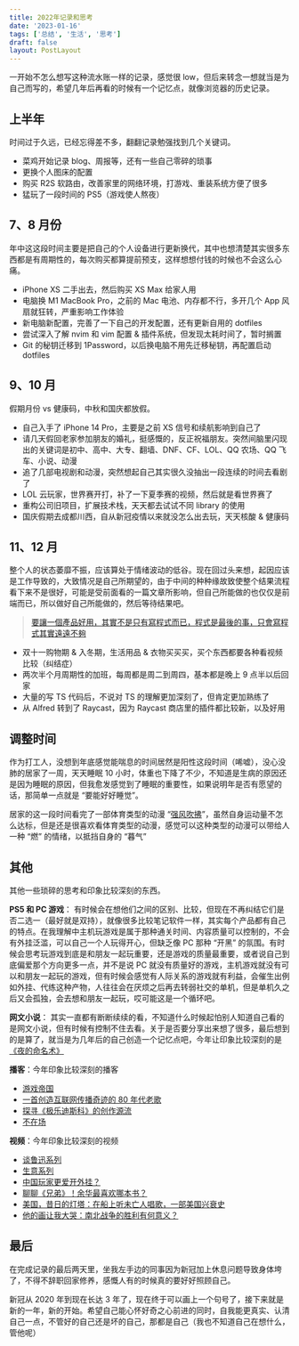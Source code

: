 ```yaml
---
title: 2022年记录和思考
date: '2023-01-16'
tags: ['总结', '生活', '思考']
draft: false
layout: PostLayout
---
```


一开始不怎么想写这种流水账一样的记录，感觉很 low，但后来转念一想就当是为自己而写的，希望几年后再看的时候有一个记忆点，就像浏览器的历史记录。

## 上半年

时间过于久远，已经忘得差不多，翻翻记录勉强找到几个关键词。

- 菜鸡开始记录 blog、周报等，还有一些自己零碎的琐事
- 更换个人图床的配置
- 购买 R2S 软路由，改善家里的网络环境，打游戏、重装系统方便了很多
- 猛玩了一段时间的 PS5（游戏使人熬夜）

## 7、8 月份

年中这这段时间主要是把自己的个人设备进行更新换代，其中也想清楚其实很多东西都是有周期性的，每次购买都算提前预支，这样想想付钱的时候也不会这么心痛。

- iPhone XS 二手出去，然后购买 XS Max 给家人用
- 电脑换 M1 MacBook Pro，之前的 Mac 电池、内存都不行，多开几个 App 风扇就狂转，严重影响工作体验
- 新电脑新配置，完善了一下自己的开发配置，还有更新自用的 dotfiles
- 尝试深入了解 nvim 和 vim 配置 & 插件系统，但发现太耗时间了，暂时搁置
- Git 的秘钥迁移到 1Password，以后换电脑不用先迁移秘钥，再配置启动 dotfiles

## 9、10 月

假期月份 vs 健康码，中秋和国庆都放假。

- 自己入手了 iPhone 14 Pro，主要是之前 XS 信号和续航影响到自己了
- 请几天假回老家参加朋友的婚礼，挺感慨的，反正祝福朋友。突然间脑里闪现出的关键词是初中、高中、大专、翻墙、DNF、CF、LOL、QQ 农场、QQ 飞车、小说、动漫
- 追了几部电视剧和动漫，突然想起自己其实很久没抽出一段连续的时间去看剧了
- LOL 云玩家，世界赛开打，补了一下夏季赛的视频，然后就是看世界赛了
- 重构公司旧项目，扩展技术栈，天天都去试试不同 library 的使用
- 国庆假期去成都川西，自从新冠疫情以来就没怎么出去玩，天天核酸 & 健康码

## 11、12 月

整个人的状态萎靡不振，应该算处于情绪波动的低谷。现在回过头来想，起因应该是工作导致的，大致情况是自己所期望的，由于中间的种种缘故致使整个结果流程看下来不是很好，可能是受前面看的一篇文章所影响，但自己所能做的也仅仅是前端而已，所以做好自己所能做的，然后等待结果吧。

> [要讓一個產品好用，其實不是只有寫程式而已，程式是最後的事，只會寫程式其實遠遠不夠](https://nissentech.org/eagle-founder-interview/)

- 双十一购物期 & 入冬期，生活用品 & 衣物买买买，买个东西都要各种看视频比较（纠结症）
- 两次半个月周期性的加班，每周都是周二到周四，基本都是晚上 9 点半以后回家
- 大量的写 TS 代码后，不说对 TS 的理解更加深刻了，但肯定更加熟练了
- 从 Alfred 转到了 Raycast，因为 Raycast 商店里的插件都比较新，以及好用

## 调整时间

作为打工人，没想到年底感觉能喘息的时间居然是阳性这段时间（唏嘘），没心没肺的居家了一周，天天睡眠 10 小时，体重也下降了不少，不知道是生病的原因还是因为睡眠的原因，但我愈发感觉到了睡眠的重要性，如果说明年是否有愿望的话，那简单一点就是 “要能好好睡觉”。

居家的这一段时间看完了一部体育类型的动漫 “[强风吹拂](https://www.bilibili.com/bangumi/play/ss25742)”，虽然自身运动量不怎么达标，但是还是很喜欢看体育类型的动漫，感觉可以这种类型的动漫可以带给人一种 “燃” 的情绪，以抵挡自身的 “暮气”

## 其他

其他一些琐碎的思考和印象比较深刻的东西。

**PS5 和 PC 游戏**：
有时候会在想他们之间的区别、比较，但现在不再纠结它们是否二选一（最好就是双持），就像很多比较笔记软件一样，其实每个产品都有自己的特点。在我理解中主机玩游戏是属于那种通关时间、内容质量可以控制的，不会有外挂泛滥，可以自己一个人玩得开心，但缺乏像 PC 那种 “开黑” 的氛围。有时候会思考玩游戏到底是和朋友一起玩重要，还是游戏的质量最重要，或者说自己到底偏爱那个方向更多一点，并不是说 PC 就没有质量好的游戏，主机游戏就没有可以和朋友一起玩的游戏，但有时候会感觉有人际关系的游戏就有利益，会催生出例如外挂、代练这种产物，人往往会在厌烦之后再去转弱社交的单机，但是单机久之后又会孤独，会去想和朋友一起玩，哎可能这是一个循环吧。

**网文小说**：
其实一直都有断断续续的看，不知道什么时候起怕别人知道自己看的是网文小说，但有时候有控制不住去看。关于是否要分享出来想了很多，最后想到的是算了，就当是为几年后的自己创造一个记忆点吧，今年让印象比较深刻的是 [《夜的命名术》](https://book.qidian.com/info/1021617576/)

**播客**：今年印象比较深刻的播客

- [游戏帝国](https://www.xiaoyuzhoufm.com/podcast/63a024ed9acee6cd2f84dacd)
- [一首创造互联网传播奇迹的 80 年代老歌](https://www.xiaoyuzhoufm.com/episode/5e33b704418a84a0462c717d)
- [探寻《极乐迪斯科》的创作源流](https://www.xiaoyuzhoufm.com/episode/606e921357ce953a76ee6042)
- [不在场](https://www.xiaoyuzhoufm.com/podcast/5e4ff325418a84a04695f8ee)

**视频**：今年印象比较深刻的视频

- [谈鲁迅系列](https://space.bilibili.com/79577853/channel/collectiondetail?sid=572&ctype=0)
- [生意系列](https://space.bilibili.com/79577853/channel/seriesdetail?sid=2719432&ctype=0)
- [中国玩家更爱开外挂？](https://www.bilibili.com/video/BV1CT4y157E9)
- [聊聊《兄弟》！余华最喜欢哪本书？](https://www.bilibili.com/video/BV1Ue4y187dT)
- [美国，昔日的灯塔：在船上听未亡人唱歌，一部美国兴衰史](https://www.bilibili.com/video/BV1WW4y1j7RX)
- [他的画让我大哭：南北战争的胜利有何意义？](https://www.bilibili.com/video/BV1iU4y167ao)

## 最后

在完成记录的最后两天里，坐我左手边的同事因为新冠加上休息问题导致身体垮了，不得不辞职回家修养，感慨人有的时候真的要好好照顾自己。

新冠从 2020 年到现在长达 3 年了，现在终于可以画上一个句号了，接下来就是新的一年，新的开始。希望自己能心怀好奇之心前进的同时，自我能更真实、认清自己一点，不管好的自己还是坏的自己，那都是自己（我也不知道自己在想什么，管他呢）
